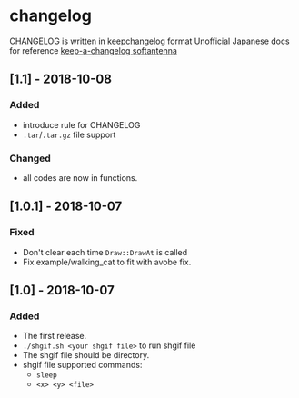 # changelog

CHANGELOG is written in [keepchangelog](https://keepachangelog.com/en/1.0.0/) format
Unofficial Japanese docs for reference [keep-a-changelog softantenna](https://www.softantenna.com/wp/software/keep-a-changeloag/)

## [1.1] - 2018-10-08
### Added
  - introduce rule for CHANGELOG
  - `.tar`/`.tar.gz` file support
### Changed
  - all codes are now in functions.


## [1.0.1] - 2018-10-07
### Fixed
  - Don't clear each time `Draw::DrawAt` is called
  - Fix example/walking_cat to fit with avobe fix.

## [1.0] - 2018-10-07
### Added
  - The first release.
  - `./shgif.sh <your shgif file>` to run shgif file
  - The shgif file should be directory.
  - shgif file supported commands:
    - `sleep`
    - `<x> <y> <file>`
